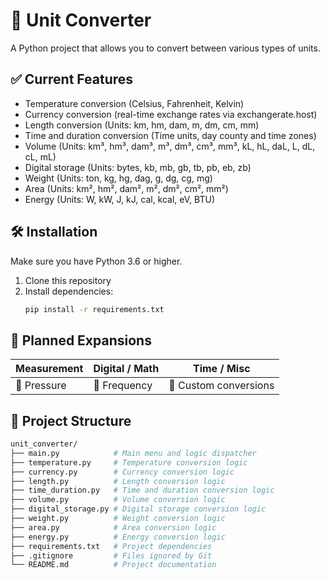 # 🔄 Unit Converter

A Python project that allows you to convert between various types of units.  

## ✅ Current Features

- Temperature conversion (Celsius, Fahrenheit, Kelvin)
- Currency conversion (real-time exchange rates via exchangerate.host)
- Length conversion (Units: km, hm, dam, m, dm, cm, mm)
- Time and duration conversion (Time units, day county and time zones)
- Volume (Units: km³, hm³, dam³, m³, dm³, cm³, mm³, kL, hL, daL, L, dL, cL, mL)
- Digital storage (Units: bytes, kb, mb, gb, tb, pb, eb, zb)
- Weight (Units: ton, kg, hg, dag, g, dg, cg, mg)
- Area (Units: km², hm², dam², m², dm², cm², mm²)
- Energy (Units: W, kW, J, kJ, cal, kcal, eV, BTU)

## 🛠️ Installation

Make sure you have Python 3.6 or higher.

1. Clone this repository  
2. Install dependencies:
    ```bash
    pip install -r requirements.txt
    ```

## 🚀 Planned Expansions

| Measurement   | Digital / Math  | Time / Misc           |
|---------------|-----------------|-----------------------|
| 🧊 Pressure   | 🧬 Frequency    | 🧳 Custom conversions |


## 📁 Project Structure

```bash
unit_converter/
├── main.py            # Main menu and logic dispatcher
├── temperature.py     # Temperature conversion logic
├── currency.py        # Currency conversion logic
├── length.py          # Length conversion logic
├── time_duration.py   # Time and duration conversion logic
├── volume.py          # Volume conversion logic
├── digital_storage.py # Digital storage conversion logic
├── weight.py          # Weight conversion logic
├── area.py            # Area conversion logic
├── energy.py          # Energy conversion logic
├── requirements.txt   # Project dependencies
├── .gitignore         # Files ignored by Git
└── README.md          # Project documentation

